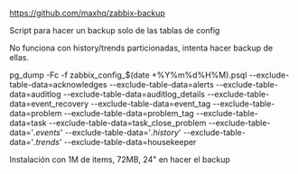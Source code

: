 https://github.com/maxhq/zabbix-backup

Script para hacer un backup solo de las tablas de config

No funciona con history/trends particionadas, intenta hacer backup de ellas.

pg_dump -Fc -f zabbix_config_$(date +%Y%m%d%H%M).psql --exclude-table-data=acknowledges --exclude-table-data=alerts --exclude-table-data=auditlog --exclude-table-data=auditlog_details --exclude-table-data=event_recovery --exclude-table-data=event_tag --exclude-table-data=problem --exclude-table-data=problem_tag --exclude-table-data=task --exclude-table-data=task_close_problem --exclude-table-data='*.events*' --exclude-table-data='*.history*' --exclude-table-data='*.trends*' --exclude-table-data=housekeeper

Instalación con 1M de items, 72MB, 24" en hacer el backup
